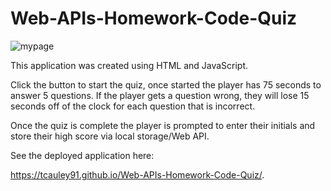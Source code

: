 # Web-APIs-Homework-Code-Quiz

<img src="images/quizscreenshot.jpeg" alt="mypage"/>

This application was created using HTML and JavaScript.

Click the button to start the quiz, once started the player has 75 seconds to answer 5 questions. If the player gets a question wrong, they will lose 15 seconds off of the clock for each question that is incorrect. 

Once the quiz is complete the player is prompted to enter their initials and store their high score via local storage/Web API.

See the deployed application here:

 https://tcauley91.github.io/Web-APIs-Homework-Code-Quiz/.
 